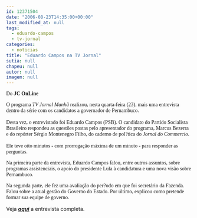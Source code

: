 ```yaml
---
id: 12371504
date: "2006-08-23T14:35:00+00:00"
last_modified_at: null
tags:
  - eduardo-campos
  - tv-jornal
categories:
  - noticias
title: "Eduardo Campos na TV Jornal"
sutia: null
chapeu: null
autor: null
imagem: null
---
```

<p><P><FONT face=Verdana>Do<STRONG> JC OnLine</STRONG></FONT></P></p>
<p><P><FONT face=Verdana>O programa <EM>TV Jornal Manhã</EM> realizou, nesta quarta-feira (23), mais uma entrevista dentro da série com os candidatos a governador de Pernambuco. <BR><BR>Desta vez, o entrevistado foi Eduardo Campos (PSB).&nbsp;O candidato do Partido Socialista Brasileiro respondeu as questões postas pelo apresentador do programa, Marcus Bezerra e do repórter Sérgio Montenegro Filho, do caderno de pol?tica do <EM>Jornal do Commercio</EM>.&nbsp;<BR><BR>Ele teve oito minutos - com prorrogação máxima de um minuto - para responder as perguntas.</FONT></P></p>
<p><P><FONT face=Verdana>Na primeira parte da entrevista, Eduardo Campos falou, entre outros assuntos, sobre programas assistenciais, o apoio do presidente Lula à candidatura e uma nova visão sobre Pernambuco.&nbsp; </FONT></P></p>
<p><P><FONT face=Verdana>Na segunda parte, ele fez uma avaliação do per?odo em que foi secretário da Fazenda. Falou sobre a atual gestão do Governo do Estado. Por último, explicou como pretende formar sua equipe de governo.</FONT></P></p>
<p><P>Veja <STRONG><EM><A href=\"https://jc3.uol.com.br/especiais/eleicoes2006/multimidia.php\" target=_blank>aqui</A></EM></STRONG>&nbsp;a&nbsp;entrevista completa.</P> </p>
